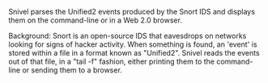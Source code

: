 Snivel parses the Unified2 events produced by the Snort IDS and displays them on the command-line or in a Web 2.0 browser.

Background: Snort is an open-source IDS that eavesdrops on networks looking for signs of hacker activity. When something is found, an 'event' is stored within a file in a format known as "Unified2". Snivel reads the events out of that file, in a "tail -f" fashion, either printing them to the command-line or sending them to a browser.
